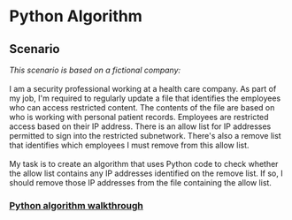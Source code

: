 <h1>Python Algorithm</h1>
<h2>Scenario</h2>
<I>This scenario is based on a fictional company:</I>
<br /><br />
I am a security professional working at a health care company. As part of my job, I'm required to regularly update a file that identifies the employees who can access restricted content. The contents of the file are based on who is working with personal patient records. Employees are restricted access based on their IP address. There is an allow list for IP addresses permitted to sign into the restricted subnetwork. There's also a remove list that identifies which employees I must remove from this allow list.
<br/><br/>
My task is to create an algorithm that uses Python code to check whether the allow list contains any IP addresses identified on the remove list. If so, I should remove those IP addresses from the file containing the allow list.

<h3><a href="https://github.com/TasneemSiddiqui/ApplyFiltersToSqlQueries/blob/main/PythonAlgorithmWalkthrough.md"><b>Python algorithm walkthrough</b></a></h3>
